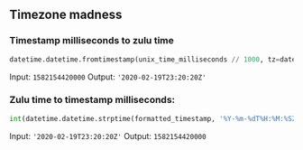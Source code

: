 ## Timezone madness

### Timestamp milliseconds to zulu time

```python
datetime.datetime.fromtimestamp(unix_time_milliseconds // 1000, tz=datetime.timezone.utc).isoformat().replace('+00:00', 'Z')
```

Input: `1582154420000`
Output: `'2020-02-19T23:20:20Z'`

### Zulu time to timestamp milliseconds:

```python
int(datetime.datetime.strptime(formatted_timestamp, '%Y-%m-%dT%H:%M:%SZ').replace(tzinfo=datetime.timezone.utc).timestamp() * 1000)
```

Input: `'2020-02-19T23:20:20Z'`
Output: `1582154420000`
